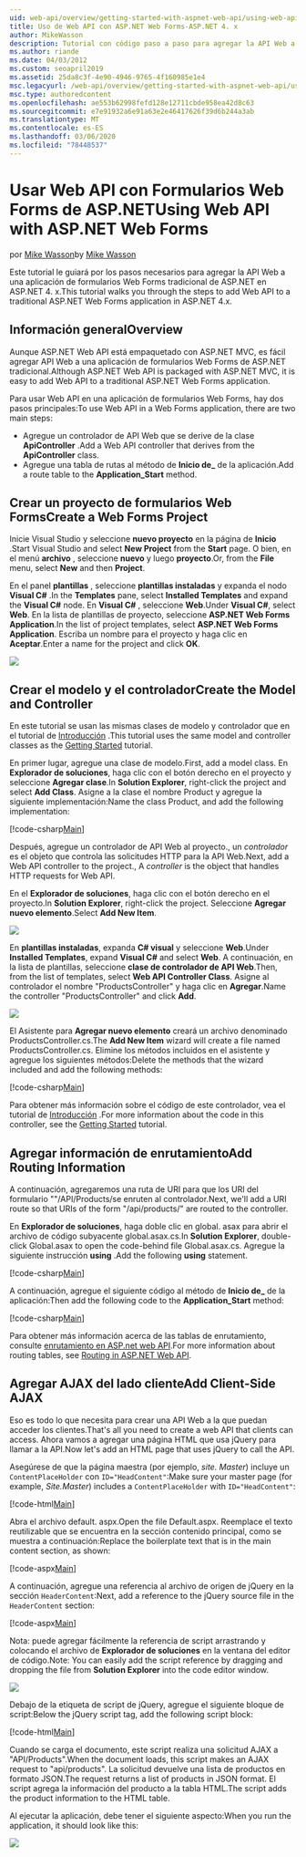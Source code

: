 ```yaml
---
uid: web-api/overview/getting-started-with-aspnet-web-api/using-web-api-with-aspnet-web-forms
title: Uso de Web API con ASP.NET Web Forms-ASP.NET 4. x
author: MikeWasson
description: Tutorial con código paso a paso para agregar la API Web a una aplicación de formularios de ASP.NET para ASP.NET 4. x
ms.author: riande
ms.date: 04/03/2012
ms.custom: seoapril2019
ms.assetid: 25da8c3f-4e90-4946-9765-4f160985e1e4
msc.legacyurl: /web-api/overview/getting-started-with-aspnet-web-api/using-web-api-with-aspnet-web-forms
msc.type: authoredcontent
ms.openlocfilehash: ae553b62998fefd128e12711cbde958ea42d8c63
ms.sourcegitcommit: e7e91932a6e91a63e2e46417626f39d6b244a3ab
ms.translationtype: MT
ms.contentlocale: es-ES
ms.lasthandoff: 03/06/2020
ms.locfileid: "78448537"
---
```

# <a name="using-web-api-with-aspnet-web-forms"></a><span data-ttu-id="fb634-103">Usar Web API con Formularios Web Forms de ASP.NET</span><span class="sxs-lookup"><span data-stu-id="fb634-103">Using Web API with ASP.NET Web Forms</span></span>

<span data-ttu-id="fb634-104">por [Mike Wasson](https://github.com/MikeWasson)</span><span class="sxs-lookup"><span data-stu-id="fb634-104">by [Mike Wasson](https://github.com/MikeWasson)</span></span>

<span data-ttu-id="fb634-105">Este tutorial le guiará por los pasos necesarios para agregar la API Web a una aplicación de formularios Web Forms tradicional de ASP.NET en ASP.NET 4. x.</span><span class="sxs-lookup"><span data-stu-id="fb634-105">This tutorial walks you through the steps to add Web API to a traditional ASP.NET Web Forms application in ASP.NET 4.x.</span></span> 

## <a name="overview"></a><span data-ttu-id="fb634-106">Información general</span><span class="sxs-lookup"><span data-stu-id="fb634-106">Overview</span></span>

<span data-ttu-id="fb634-107">Aunque ASP.NET Web API está empaquetado con ASP.NET MVC, es fácil agregar API Web a una aplicación de formularios Web Forms de ASP.NET tradicional.</span><span class="sxs-lookup"><span data-stu-id="fb634-107">Although ASP.NET Web API is packaged with ASP.NET MVC, it is easy to add Web API to a traditional ASP.NET Web Forms application.</span></span>

<span data-ttu-id="fb634-108">Para usar Web API en una aplicación de formularios Web Forms, hay dos pasos principales:</span><span class="sxs-lookup"><span data-stu-id="fb634-108">To use Web API in a Web Forms application, there are two main steps:</span></span>

- <span data-ttu-id="fb634-109">Agregue un controlador de API Web que se derive de la clase **ApiController** .</span><span class="sxs-lookup"><span data-stu-id="fb634-109">Add a Web API controller that derives from the **ApiController** class.</span></span>
- <span data-ttu-id="fb634-110">Agregue una tabla de rutas al método de **Inicio de\_** de la aplicación.</span><span class="sxs-lookup"><span data-stu-id="fb634-110">Add a route table to the **Application\_Start** method.</span></span>

## <a name="create-a-web-forms-project"></a><span data-ttu-id="fb634-111">Crear un proyecto de formularios Web Forms</span><span class="sxs-lookup"><span data-stu-id="fb634-111">Create a Web Forms Project</span></span>

<span data-ttu-id="fb634-112">Inicie Visual Studio y seleccione **nuevo proyecto** en la página de **Inicio** .</span><span class="sxs-lookup"><span data-stu-id="fb634-112">Start Visual Studio and select **New Project** from the **Start** page.</span></span> <span data-ttu-id="fb634-113">O bien, en el menú **archivo** , seleccione **nuevo** y luego **proyecto**.</span><span class="sxs-lookup"><span data-stu-id="fb634-113">Or, from the **File** menu, select **New** and then **Project**.</span></span>

<span data-ttu-id="fb634-114">En el panel **plantillas** , seleccione **plantillas instaladas** y expanda el nodo **Visual C#**  .</span><span class="sxs-lookup"><span data-stu-id="fb634-114">In the **Templates** pane, select **Installed Templates** and expand the **Visual C#** node.</span></span> <span data-ttu-id="fb634-115">En **Visual C#** , seleccione **Web**.</span><span class="sxs-lookup"><span data-stu-id="fb634-115">Under **Visual C#**, select **Web**.</span></span> <span data-ttu-id="fb634-116">En la lista de plantillas de proyecto, seleccione **ASP.NET Web Forms Application**.</span><span class="sxs-lookup"><span data-stu-id="fb634-116">In the list of project templates, select **ASP.NET Web Forms Application**.</span></span> <span data-ttu-id="fb634-117">Escriba un nombre para el proyecto y haga clic en **Aceptar**.</span><span class="sxs-lookup"><span data-stu-id="fb634-117">Enter a name for the project and click **OK**.</span></span>

![](using-web-api-with-aspnet-web-forms/_static/image1.png)

## <a name="create-the-model-and-controller"></a><span data-ttu-id="fb634-118">Crear el modelo y el controlador</span><span class="sxs-lookup"><span data-stu-id="fb634-118">Create the Model and Controller</span></span>

<span data-ttu-id="fb634-119">En este tutorial se usan las mismas clases de modelo y controlador que en el tutorial de [Introducción](tutorial-your-first-web-api.md) .</span><span class="sxs-lookup"><span data-stu-id="fb634-119">This tutorial uses the same model and controller classes as the [Getting Started](tutorial-your-first-web-api.md) tutorial.</span></span>

<span data-ttu-id="fb634-120">En primer lugar, agregue una clase de modelo.</span><span class="sxs-lookup"><span data-stu-id="fb634-120">First, add a model class.</span></span> <span data-ttu-id="fb634-121">En **Explorador de soluciones**, haga clic con el botón derecho en el proyecto y seleccione **Agregar clase**.</span><span class="sxs-lookup"><span data-stu-id="fb634-121">In **Solution Explorer**, right-click the project and select **Add Class**.</span></span> <span data-ttu-id="fb634-122">Asigne a la clase el nombre Product y agregue la siguiente implementación:</span><span class="sxs-lookup"><span data-stu-id="fb634-122">Name the class Product, and add the following implementation:</span></span>

[!code-csharp[Main](using-web-api-with-aspnet-web-forms/samples/sample1.cs)]

<span data-ttu-id="fb634-123">Después, agregue un controlador de API Web al proyecto., un *controlador* es el objeto que controla las solicitudes HTTP para la API Web.</span><span class="sxs-lookup"><span data-stu-id="fb634-123">Next, add a Web API controller to the project., A *controller* is the object that handles HTTP requests for Web API.</span></span>

<span data-ttu-id="fb634-124">En el **Explorador de soluciones**, haga clic con el botón derecho en el proyecto.</span><span class="sxs-lookup"><span data-stu-id="fb634-124">In **Solution Explorer**, right-click the project.</span></span> <span data-ttu-id="fb634-125">Seleccione **Agregar nuevo elemento**.</span><span class="sxs-lookup"><span data-stu-id="fb634-125">Select **Add New Item**.</span></span>

![](using-web-api-with-aspnet-web-forms/_static/image2.png)

<span data-ttu-id="fb634-126">En **plantillas instaladas**, expanda  **C# visual** y seleccione **Web**.</span><span class="sxs-lookup"><span data-stu-id="fb634-126">Under **Installed Templates**, expand **Visual C#** and select **Web**.</span></span> <span data-ttu-id="fb634-127">A continuación, en la lista de plantillas, seleccione **clase de controlador de API Web**.</span><span class="sxs-lookup"><span data-stu-id="fb634-127">Then, from the list of templates, select **Web API Controller Class**.</span></span> <span data-ttu-id="fb634-128">Asigne al controlador el nombre "ProductsController" y haga clic en **Agregar**.</span><span class="sxs-lookup"><span data-stu-id="fb634-128">Name the controller "ProductsController" and click **Add**.</span></span>

![](using-web-api-with-aspnet-web-forms/_static/image3.png)

<span data-ttu-id="fb634-129">El Asistente para **Agregar nuevo elemento** creará un archivo denominado ProductsController.cs.</span><span class="sxs-lookup"><span data-stu-id="fb634-129">The **Add New Item** wizard will create a file named ProductsController.cs.</span></span> <span data-ttu-id="fb634-130">Elimine los métodos incluidos en el asistente y agregue los siguientes métodos:</span><span class="sxs-lookup"><span data-stu-id="fb634-130">Delete the methods that the wizard included and add the following methods:</span></span>

[!code-csharp[Main](using-web-api-with-aspnet-web-forms/samples/sample2.cs)]

<span data-ttu-id="fb634-131">Para obtener más información sobre el código de este controlador, vea el tutorial de [Introducción](tutorial-your-first-web-api.md) .</span><span class="sxs-lookup"><span data-stu-id="fb634-131">For more information about the code in this controller, see the [Getting Started](tutorial-your-first-web-api.md) tutorial.</span></span>

## <a name="add-routing-information"></a><span data-ttu-id="fb634-132">Agregar información de enrutamiento</span><span class="sxs-lookup"><span data-stu-id="fb634-132">Add Routing Information</span></span>

<span data-ttu-id="fb634-133">A continuación, agregaremos una ruta de URI para que los URI del formulario &quot;&quot;/API/Products/se enruten al controlador.</span><span class="sxs-lookup"><span data-stu-id="fb634-133">Next, we'll add a URI route so that URIs of the form &quot;/api/products/&quot; are routed to the controller.</span></span>

<span data-ttu-id="fb634-134">En **Explorador de soluciones**, haga doble clic en global. asax para abrir el archivo de código subyacente global.asax.cs.</span><span class="sxs-lookup"><span data-stu-id="fb634-134">In **Solution Explorer**, double-click Global.asax to open the code-behind file Global.asax.cs.</span></span> <span data-ttu-id="fb634-135">Agregue la siguiente instrucción **using** .</span><span class="sxs-lookup"><span data-stu-id="fb634-135">Add the following **using** statement.</span></span>

[!code-csharp[Main](using-web-api-with-aspnet-web-forms/samples/sample3.cs)]

<span data-ttu-id="fb634-136">A continuación, agregue el siguiente código al método de **Inicio de\_** de la aplicación:</span><span class="sxs-lookup"><span data-stu-id="fb634-136">Then add the following code to the **Application\_Start** method:</span></span>

[!code-csharp[Main](using-web-api-with-aspnet-web-forms/samples/sample4.cs)]

<span data-ttu-id="fb634-137">Para obtener más información acerca de las tablas de enrutamiento, consulte [enrutamiento en ASP.net web API](../web-api-routing-and-actions/routing-in-aspnet-web-api.md).</span><span class="sxs-lookup"><span data-stu-id="fb634-137">For more information about routing tables, see [Routing in ASP.NET Web API](../web-api-routing-and-actions/routing-in-aspnet-web-api.md).</span></span>

## <a name="add-client-side-ajax"></a><span data-ttu-id="fb634-138">Agregar AJAX del lado cliente</span><span class="sxs-lookup"><span data-stu-id="fb634-138">Add Client-Side AJAX</span></span>

<span data-ttu-id="fb634-139">Eso es todo lo que necesita para crear una API Web a la que puedan acceder los clientes.</span><span class="sxs-lookup"><span data-stu-id="fb634-139">That's all you need to create a web API that clients can access.</span></span> <span data-ttu-id="fb634-140">Ahora vamos a agregar una página HTML que usa jQuery para llamar a la API.</span><span class="sxs-lookup"><span data-stu-id="fb634-140">Now let's add an HTML page that uses jQuery to call the API.</span></span>

<span data-ttu-id="fb634-141">Asegúrese de que la página maestra (por ejemplo, *site. Master*) incluye un `ContentPlaceHolder` con `ID="HeadContent"`:</span><span class="sxs-lookup"><span data-stu-id="fb634-141">Make sure your master page (for example, *Site.Master*) includes a `ContentPlaceHolder` with `ID="HeadContent"`:</span></span>

[!code-html[Main](using-web-api-with-aspnet-web-forms/samples/sample8.html)]

<span data-ttu-id="fb634-142">Abra el archivo default. aspx.</span><span class="sxs-lookup"><span data-stu-id="fb634-142">Open the file Default.aspx.</span></span> <span data-ttu-id="fb634-143">Reemplace el texto reutilizable que se encuentra en la sección contenido principal, como se muestra a continuación:</span><span class="sxs-lookup"><span data-stu-id="fb634-143">Replace the boilerplate text that is in the main content section, as shown:</span></span>

[!code-aspx[Main](using-web-api-with-aspnet-web-forms/samples/sample5.aspx)]

<span data-ttu-id="fb634-144">A continuación, agregue una referencia al archivo de origen de jQuery en la sección `HeaderContent`:</span><span class="sxs-lookup"><span data-stu-id="fb634-144">Next, add a reference to the jQuery source file in the `HeaderContent` section:</span></span>

[!code-aspx[Main](using-web-api-with-aspnet-web-forms/samples/sample6.aspx?highlight=2)]

<span data-ttu-id="fb634-145">Nota: puede agregar fácilmente la referencia de script arrastrando y colocando el archivo de **Explorador de soluciones** en la ventana del editor de código.</span><span class="sxs-lookup"><span data-stu-id="fb634-145">Note: You can easily add the script reference by dragging and dropping the file from **Solution Explorer** into the code editor window.</span></span>

![](using-web-api-with-aspnet-web-forms/_static/image4.png)

<span data-ttu-id="fb634-146">Debajo de la etiqueta de script de jQuery, agregue el siguiente bloque de script:</span><span class="sxs-lookup"><span data-stu-id="fb634-146">Below the jQuery script tag, add the following script block:</span></span>

[!code-html[Main](using-web-api-with-aspnet-web-forms/samples/sample7.html)]

<span data-ttu-id="fb634-147">Cuando se carga el documento, este script realiza una solicitud AJAX a &quot;API/Products&quot;.</span><span class="sxs-lookup"><span data-stu-id="fb634-147">When the document loads, this script makes an AJAX request to &quot;api/products&quot;.</span></span> <span data-ttu-id="fb634-148">La solicitud devuelve una lista de productos en formato JSON.</span><span class="sxs-lookup"><span data-stu-id="fb634-148">The request returns a list of products in JSON format.</span></span> <span data-ttu-id="fb634-149">El script agrega la información del producto a la tabla HTML.</span><span class="sxs-lookup"><span data-stu-id="fb634-149">The script adds the product information to the HTML table.</span></span>

<span data-ttu-id="fb634-150">Al ejecutar la aplicación, debe tener el siguiente aspecto:</span><span class="sxs-lookup"><span data-stu-id="fb634-150">When you run the application, it should look like this:</span></span>

![](using-web-api-with-aspnet-web-forms/_static/image5.png)
